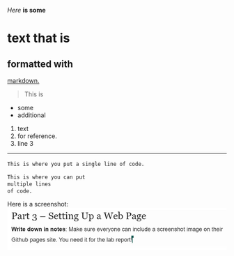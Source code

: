 *Here* **is some** 
# text that is
## formatted with
[markdown.](https://wikipedia.org/)
> This is
* some
* additional
1. text
2. for reference.
3. line 3
---
`This is where you put a single line of code.`

```
This is where you can put
multiple lines
of code.
```

Here is a screenshot:
![Image](images/Capture.JPG)
